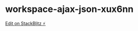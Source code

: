# workspace-ajax-json-xux6nn

[Edit on StackBlitz ⚡️](https://stackblitz.com/edit/workspace-ajax-json-xux6nn)